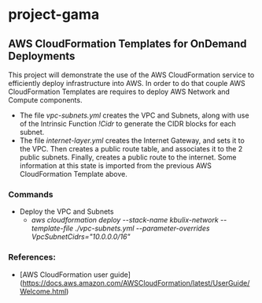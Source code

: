 # project-gama
## AWS CloudFormation Templates for OnDemand Deployments

This project will demonstrate the use of the AWS CloudFormation service to efficiently deploy infrastructure into AWS. In order to do that couple AWS CloudFormation Templates are requires to deploy AWS Network and Compute components.

- The file <i>vpc-subnets.yml</i> creates the VPC and Subnets, along with use of the Intrinsic Function <i>!Cidr</i> to generate the CIDR blocks for each subnet.
- The file <i>internet-layer.yml</i> creates the Internet Gateway, and sets it to the VPC. Then creates a public route table, and associates it to the 2 public subnets. Finally, creates a public route to the internet. Some information at this state is imported from the previous AWS CloudFormation Template above.

### Commands
- Deploy the VPC and Subnets
  - <i>aws cloudformation deploy --stack-name kbulix-network --template-file ./vpc-subnets.yml --parameter-overrides VpcSubnetCidrs="10.0.0.0/16"</i>

### References:
  - [AWS CloudFormation user guide] (https://docs.aws.amazon.com/AWSCloudFormation/latest/UserGuide/Welcome.html)
